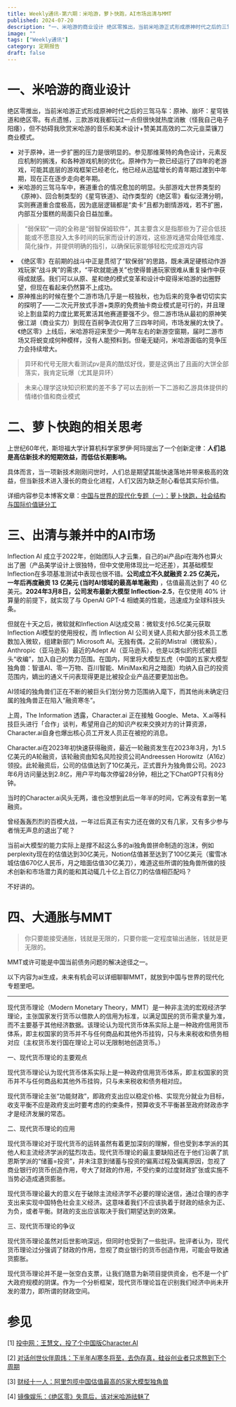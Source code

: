 ```yaml
---
title: Weekly通讯-第六期：米哈游，萝卜快跑，AI市场出清与MMT
published: 2024-07-20
description: "一、米哈游的商业设计 绝区零推出，当前米哈游正式形成原神时代之后的三驾马车：原神、崩坏：星穹铁道和绝区零。有点遗憾，三款游戏我都玩过一点但很快就热度消散（怪我自己电子阳痿），但不妨碍我欣赏米哈游的音乐和美术设计+赞美其高效的二次元韭菜镰刀商业模式。 对于原神，进一步扩圈的压力是很明显的。参见那维莱特"
image: ""
tags: ["Weekly通讯"]
category: 定期报告
draft: false
---
```


# 一、米哈游的商业设计

绝区零推出，当前米哈游正式形成原神时代之后的三驾马车：原神、崩坏：星穹铁道和绝区零。有点遗憾，三款游戏我都玩过一点但很快就热度消散（怪我自己电子阳痿），但不妨碍我欣赏米哈游的音乐和美术设计+赞美其高效的二次元韭菜镰刀商业模式。

* 对于原神，进一步扩圈的压力是很明显的。参见那维莱特的角色设计，元素反应机制的搁浅，和各种游戏机制的优化。原神作为一款已经运行了四年的老游戏，可能其底层的游戏框架已经老化，他已经从迅猛增长的青年期过渡到中年期，现在正在逐步走向老年期。
* 米哈游的三驾马车中，赛道重合的情况愈加的明显。头部游戏大世界类型的《原神》、回合制类型的《星穹铁道》、动作类型的《绝区零》看似泾渭分明，实则赛道重合度极高，因为底层逻辑都是“卖卡”且都为剧情游戏，若不扩圈，内部互分蛋糕的局面只会日益加重。

> “弱保软”一词的全称是“弱智保姆软件”，其主要含义是指那些为了迎合低技能或不愿意投入太多时间的玩家而设计的游戏，这些游戏通常会降低难度、简化操作，并提供明确的指引，以确保玩家能够轻松完成游戏内容

* 《绝区零》在前期的战斗中正是贯彻了“软保弱”的思路，既未满足硬核动作游戏玩家“战斗爽”的需求，“平砍就能通关”也使得普通玩家很难从重复操作中获得成就感。我们可以从原、星和绝的模式变革和设计中窥得米哈游的出圈野望，但现在看起来仍然算不上成功。
* 原神推出的时候在整个二游市场几乎是一枝独秋，也为后来的竞争者切切实实的探明了——二次元开放式手游+类原的免费抽卡商业模式是可行的，并且理论上割韭菜的力度比累死累活其他赛道要强不少。但二游市场从最初的原神笑傲江湖（商业实力）到现在百舸争流仅用了三四年时间，市场发展的太快了。《绝区零》上线后，米哈游将迎来至少一两年左右的新游空窗期，届时二游市场又将蜕变成何种模样，没有人能预料到。但毫无疑问，米哈游面临的竞争压力会持续增大。

> 异环和代号无限大看测试pv是真的酷炫好伐，要是这俩出了且画的大饼全部落实，我肯定玩爆（尤其是异环）

> 未来心理学这块知识积累的差不多了可以去剖析一下二游和乙游具体提供的情绪价值和商业模式

# 二、萝卜快跑的相关思考

上世纪60年代，斯坦福大学计算机科学家罗伊·阿玛提出了一个创新定律：**人们总是高估新技术的短期效益，而低估长期影响。**

具体而言，当一项新技术刚刚问世时，人们总是期望其能快速落地并带来极高的效益，但当新技术进入漫长的商业化进程，人们又因为缺乏耐心看低其实际价值。

详细内容参见本博客文章：[中国与世界的现代化专题（一）：萝卜快跑，社会结构与国际价值链分工](https://lapis.cafe/archives/1720891284759)

# 三、出清与兼并中的AI市场

Inflection AI 成立于2022年，创始团队人才云集，自己的ai产品pi在海外也算火出了圈（产品美学设计上很独特，但中文使用体现比一坨还差），其基础模型Inflection在多项基准测试中表现也很不错。**公司成立不久就融资 2.25 亿美元，一年后再度融资 13 亿美元 (当时AI领域的最高单笔融资)** ，估值最高达到了 40 亿美元。**2024年3月8日，公司发布最新大模型 Inflection-2.5**，在仅使用 40% 计算量的前提下，就实现了与 OpenAI GPT-4 相媲美的性能，迅速成为全球科技头条。

但就在十天之后，微软就和Inflection AI达成交易：微软支付6.5亿美元获取Inflection AI模型的使用授权，而  Inflection AI 公司关键人员和大部分技术员工悉数加入微软，组建新部门 Microsoft AI。无独有偶，之前的Mistral（微软系），Anthropic（亚马逊系）最近的Adept AI（亚马逊系），也是以类似的形式被巨头“收编”，加入自己的势力范围。在国内，阿里将大模型五虎（中国的五家大模型独角兽：智谱AI、零一万物、百川智能、MiniMax和月之暗面）均纳入自己的投资范围内，嫡出的通义千问表现得更是比被投企业产品还要更加出色。

AI领域的独角兽们正在不断的被巨头们划分势力范围纳入麾下，而其他尚未确定归属的独角兽正在陷入“融资寒冬”。

上周，The Information 透露，Character.ai 正在接触 Google、Meta、X.ai等科技巨头进行「合作」谈判，希望用自己的知识产权来交换对方的计算资源，Character.ai自身也爆出核心员工开发人员正在被挖的消息。

Character.ai在2023年初快速获得融资，最近一轮融资发生在2023年3月，为1.5亿美元的A轮融资，该轮融资由知名风险投资公司Andreessen Horowitz（A16z）领投。此轮融资后，公司的估值达到了10亿美元，正式晋升为独角兽公司。2023年6月访问量达到2.8亿，用户平均每次停留28分钟，相比之下ChatGPT只有8分钟。

当时的Character.ai风头无两，谁也没想到此后一年半的时间，它再没有拿到一笔融资。

曾经轰轰烈烈的百模大战，一年过后真正有实力还在做的又有几家，又有多少参与者悄无声息的退出了呢？

当前ai大模型的能力实际上是撑不起这么多的ai独角兽拼命制造的泡沫，例如perplexity现在的估值达到30亿美元，Notion估值甚至达到了100亿美元（蜜雪冰城估值670亿人民币，月之暗面估值30亿美刀），难道这些所谓的独角兽所做的技术创新和市场潜力真的能和其动辄几十亿上百亿刀的估值相匹配吗？

不好讲的。

# 四、大通胀与MMT

> 你只要能接受通胀，钱就是无限的，只要你能一定程度输出通胀，钱就是更无限的。

MMT或许可能是中国当前债务问题的解决途径之一。

以下内容为ai生成，未来有机会可以详细聊聊MMT，就放到中国与世界的现代化专题里吧。

---

现代货币理论（Modern Monetary Theory，MMT）是一种非主流的宏观经济学理论，主张国家发行货币以借款人的信用为标准，以满足国民的货币需求量为准，而不主要基于其他经济数据。该理论认为现代货币体系实际上是一种政府信用货币体系，即主权国家的货币并不与任何商品和其他外币挂钩，只与未来税收和债务相对应（主权货币发行国在理论上可以无限制地创造货币。）

一、现代货币理论的主要观点

现代货币理论认为现代货币体系实际上是一种政府信用货币体系，即主权国家的货币并不与任何商品和其他外币挂钩，只与未来税收和债务相对应。

现代货币理论主张“功能财政”，即政府支出应以稳定价格、实现充分就业为目标，收支平衡不应是政府支出时要考虑的约束条件，预算收支不平衡甚至政府财政赤字才是经济发展的常态。

二、现代货币理论的应用

现代货币理论对于现代货币的运转虽然有着更加深刻的理解，但也受到本学派的其他人和主流经济学派的猛烈攻击。现代货币理论的最主要缺陷还在于他们沿袭了凯恩斯学派的“储蓄=投资”，并未注意到储蓄与投资的偏离过程及偏离原因，忽视了商业银行的货币创造作用，夸大了财政的作用，不受约束的过度财政扩张或实施不当势必造成通货膨胀。

现代货币理论最大的意义在于破除主流经济学不必要的理论迷信，通过合理的赤字支出来实现中国特色社会主义经济。这意味着我们不应该执着于财政的结余为正、为负，或者平衡。财政的支出应该取决于我们期望达到的效果。

三、现代货币理论的争议

现代货币理论虽然对后世影响深远，但同时也受到了一些批评。批评者认为，现代货币理论过分强调了财政的作用，忽视了商业银行的货币创造作用，可能会导致通货膨胀。

现代货币理论并不是一张空白支票，让我们随意为新项目提供资金，也不是一个扩大政府规模的阴谋。作为一个分析框架，现代货币理论旨在识别我们经济中尚未开发的潜力，即所谓的财政空间。

# 参见

[1] [投中网：王慧文，投了个中国版Character.AI](https://www.chinaventure.com.cn/news/80-20240413-380642.html)

[2] [对话创世伙伴周炜：下半年AI寒冬将至，去伪存真，硅谷创业者只求熬到下个周期](https://www.sohu.com/a/791582251_115565?scm=thor.521_14-200000.0.10006.)

[3] [财经十一人：阿里包揽中国估值最高的5家大模型独角兽](https://36kr.com/p/2679336483567367)

[4] [镜像娱乐：《绝区零》失意后，该对米哈游祛魅了](https://36kr.com/p/2856427009366408)
